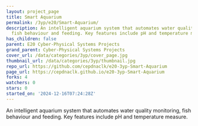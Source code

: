 ```yaml
---
layout: project_page
title: Smart Aquarium
permalink: /3yp/e20/Smart-Aquarium/
description: An intelligent aquarium system that automates water quality monitoring,
  fish behaviour and feeding. Key features include pH and temperature measure.
has_children: false
parent: E20 Cyber-Physical Systems Projects
grand_parent: Cyber-Physical Systems Projects
cover_url: /data/categories/3yp/cover_page.jpg
thumbnail_url: /data/categories/3yp/thumbnail.jpg
repo_url: https://github.com/cepdnaclk/e20-3yp-Smart-Aquarium
page_url: https://cepdnaclk.github.io/e20-3yp-Smart-Aquarium
forks: 4
watchers: 0
stars: 0
started_on: '2024-12-16T07:24:28Z'
---
```


An intelligent aquarium system that automates water quality monitoring, fish behaviour and feeding. Key features include pH and temperature measure.